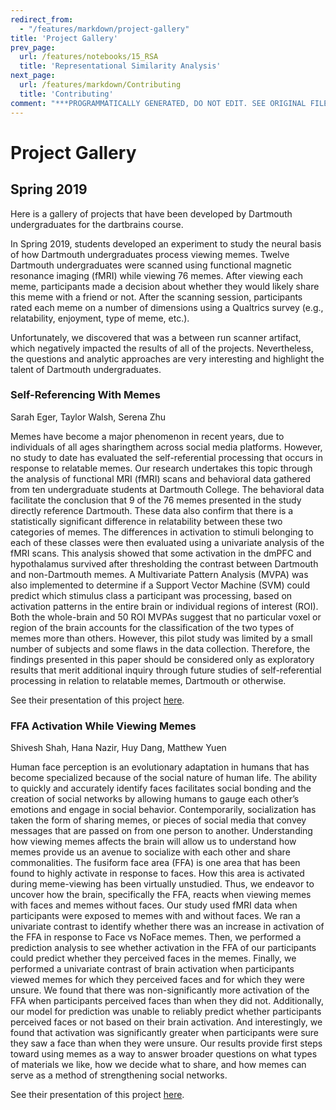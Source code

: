 ```yaml
---
redirect_from:
  - "/features/markdown/project-gallery"
title: 'Project Gallery'
prev_page:
  url: /features/notebooks/15_RSA
  title: 'Representational Similarity Analysis'
next_page:
  url: /features/markdown/Contributing
  title: 'Contributing'
comment: "***PROGRAMMATICALLY GENERATED, DO NOT EDIT. SEE ORIGINAL FILES IN /content***"
---
```

# Project Gallery

## Spring 2019
Here is a gallery of projects that have been developed by Dartmouth undergraduates for the dartbrains course.

In Spring 2019, students developed an experiment to study the neural basis of how Dartmouth undergraduates process viewing memes. Twelve Dartmouth undergraduates were scanned using functional magnetic resonance imaging (fMRI) while viewing 76 memes. After viewing each meme, participants made a decision about whether they would likely share this meme with a friend or not. After the scanning session, participants rated each meme on a number of dimensions using a Qualtrics survey (e.g., relatability, enjoyment, type of meme, etc.).

Unfortunately, we discovered that was a between run scanner artifact, which negatively impacted the results of all of the projects. Nevertheless, the questions and analytic approaches are very interesting and highlight the talent of Dartmouth undergraduates.

### Self-Referencing With Memes
Sarah Eger, Taylor Walsh, Serena Zhu

Memes have become a major phenomenon in recent years, due to individuals of all ages sharingthem across social media platforms. However, no study to date has evaluated the self-referential processing that occurs in response to relatable memes. Our research undertakes this topic through the analysis of functional MRI (fMRI) scans and behavioral data gathered from ten undergraduate students at Dartmouth College. The behavioral data facilitate the conclusion that 9 of the 76 memes presented in the study directly reference Dartmouth. These data also confirm that there is a statistically significant difference in relatability between these two categories of memes. The differences in activation to stimuli belonging to each of these classes were then evaluated using a univariate analysis of the fMRI scans. This analysis showed that some activation in the dmPFC and hypothalamus survived after thresholding the contrast between Dartmouth and non-Dartmouth memes. A Multivariate Pattern Analysis (MVPA) was also implemented to determine if a Support Vector Machine (SVM) could predict which stimulus class a participant was processing, based on activation patterns in the entire brain or individual regions of interest (ROI). Both the whole-brain and 50 ROI MVPAs suggest that no particular voxel or region of the brain accounts for the classification of the two types of memes more than others. However, this pilot study was limited by a small number of subjects and some flaws in the data collection. Therefore, the findings presented in this paper should be considered only as exploratory results that merit additional inquiry through future studies of self-referential processing in relation to relatable memes, Dartmouth or otherwise.

See their presentation of this project [here](../../images/project_gallery/Relatability_Presentation.pdf).

### FFA Activation While Viewing Memes
Shivesh Shah, Hana Nazir, Huy Dang, Matthew Yuen

Human face perception is an evolutionary adaptation in humans that has become specialized because of the social nature of human life. The ability to quickly and accurately identify faces facilitates social bonding and the creation of social networks by allowing humans to gauge each other’s emotions and engage in social behavior. Contemporarily, socialization has taken the form of sharing memes, or pieces of social media that convey messages that are passed on from one person to another. Understanding how viewing memes affects the brain will allow us to understand how memes provide us an avenue to socialize with each other and share commonalities. The fusiform face area (FFA) is one area that has been found to highly activate in response to faces. How this area is activated during meme-viewing has been virtually unstudied. Thus, we endeavor to uncover how the brain, specifically the FFA, reacts when viewing memes with faces and memes without faces. Our study used fMRI data when participants were exposed to memes with and without faces. We ran a univariate contrast to identify whether there was an increase in activation of the FFA in response to Face vs NoFace memes. Then, we performed a prediction analysis to see whether activation in the FFA of our participants could predict whether they perceived faces in the memes. Finally, we performed a univariate contrast of brain activation when participants viewed memes for which they perceived faces and for which they were unsure. We found that there was non-significantly more activation of the FFA when participants perceived faces than when they did not. Additionally, our model for prediction was unable to reliably predict whether participants perceived faces or not based on their brain activation. And interestingly, we found that activation was significantly greater when participants were sure they saw a face than when they were unsure. Our results provide first steps toward using memes as a way to answer broader questions on what types of materials we like, how we decide what to share, and how memes can serve as a method of strengthening social networks.

See their presentation of this project [here](../../images/project_gallery/Fusiform.pdf).

